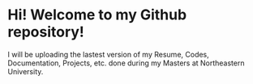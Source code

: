 # Hi! Welcome to my Github repository!

I will be uploading the lastest version of my Resume, Codes, Documentation, Projects, etc. done during my Masters at Northeastern University.
